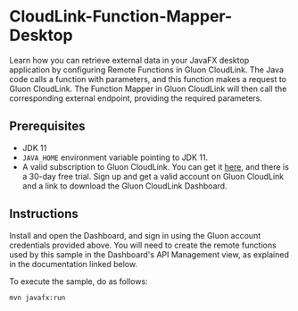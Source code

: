 
CloudLink-Function-Mapper-Desktop
===========

Learn how you can retrieve external data in your JavaFX desktop application by configuring Remote Functions in Gluon CloudLink. 
The Java code calls a function with parameters, and this function makes a request to Gluon CloudLink. 
The Function Mapper in Gluon CloudLink will then call the corresponding external endpoint, providing the required parameters.

Prerequisites
-------------

* JDK 11
* `JAVA_HOME` environment variable pointing to JDK 11.
* A valid subscription to Gluon CloudLink. You can get it [here](http://gluonhq.com/products/cloudlink/buy/), and there is a 30-day free trial. Sign up and get a valid account on Gluon CloudLink and a link to download the Gluon CloudLink Dashboard. 

Instructions
------------

Install and open the Dashboard, and sign in using the Gluon account credentials provided above. You will need to create the remote functions used by this sample in the Dashboard's API Management view, as explained in the documentation linked below.

To execute the sample, do as follows:

```
mvn javafx:run
```